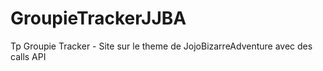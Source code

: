 # GroupieTrackerJJBA
Tp Groupie Tracker - Site sur le theme de JojoBizarreAdventure avec des calls API
